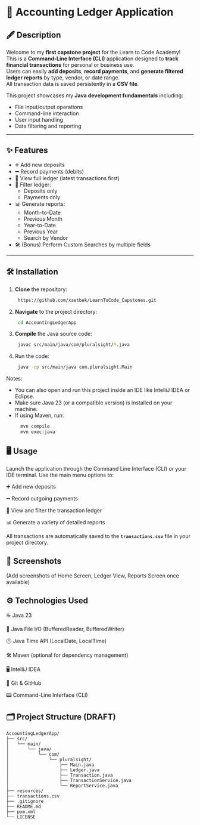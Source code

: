 # 📒 Accounting Ledger Application

## 🖋️ Description
Welcome to my **first capstone project** for the Learn to Code Academy!  
This is a **Command-Line Interface (CLI)** application designed to **track financial transactions** for personal or business use.  
Users can easily **add deposits**, **record payments**, and **generate filtered ledger reports** by type, vendor, or date range.  
All transaction data is saved persistently in a **CSV file**.

This project showcases my **Java development fundamentals** including:
- File input/output operations
- Command-line interaction
- User input handling
- Data filtering and reporting

---

## ✨ Features
- ➕ Add new deposits
- ➖ Record payments (debits)
- 📄 View full ledger (latest transactions first)
- 🔎 Filter ledger:
    - Deposits only
    - Payments only
- 📊 Generate reports:
    - Month-to-Date
    - Previous Month
    - Year-to-Date
    - Previous Year
    - Search by Vendor
- 🛠️ (Bonus) Perform Custom Searches by multiple fields

---

## 🛠️ Installation
1. **Clone** the repository:
   ```bash
    https://github.com/xaetbek/LearnToCode_Capstones.git
   ```
2. **Navigate** to the project directory:
   ```bash
    cd AccountingLedgerApp
   ```
3. **Compile** the Java source code:
   ```bash
    javac src/main/java/com/pluralsight/*.java
   ```
4. Run the code:
   ```bash
    java -cp src/main/java com.pluralsight.Main
   ```
Notes:
- You can also open and run this project inside an IDE like IntelliJ IDEA or Eclipse.
- Make sure Java 23 (or a compatible version) is installed on your machine.
- If using Maven, run:
  ``` bash
    mvn compile
    mvn exec:java
  ```
  
## 🖥️ Usage
Launch the application through the Command Line Interface (CLI) or your IDE terminal.
Use the main menu options to:

➕ Add new deposits

➖ Record outgoing payments

📄 View and filter the transaction ledger

📊 Generate a variety of detailed reports

All transactions are automatically saved to the **`transactions.csv`** file in your project directory.

## 📸 Screenshots
(Add screenshots of Home Screen, Ledger View, Reports Screen once available)

## ⚙️ Technologies Used
☕ Java 23

📂 Java File I/O (BufferedReader, BufferedWriter)

🕒 Java Time API (LocalDate, LocalTime)

🛠️ Maven (optional for dependency management)

🖥️ IntelliJ IDEA

🐙 Git & GitHub

📟 Command-Line Interface (CLI)

## 🗂️ Project Structure (DRAFT)
```plaintext
AccountingLedgerApp/
├── src/
│   └── main/
│       └── java/
│           └── com/
│               └── pluralsight/
│                   ├── Main.java
│                   ├── Ledger.java
│                   ├── Transaction.java
│                   ├── TransactionService.java
│                   └── ReportService.java
├── resources/
├── transactions.csv
├── .gitignore
├── README.md
├── pom.xml
└── LICENSE


